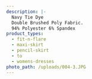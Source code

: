 ```yaml
---
description: |-
  Navy Tie Dye 
  Double Brushed Poly Fabric.
  94% Polyester 6% Spandex
product_types:
  - fit-n-flare
  - maxi-skirt
  - pencil-skirt
  - to
  - womens-dresses
photo_path: /uploads/004-3.JPG
---
```

